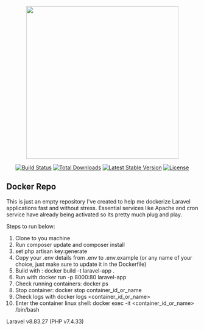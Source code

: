 <p align="center"><a href="https://laravel.com" target="_blank"><img src="https://raw.githubusercontent.com/laravel/art/master/logo-lockup/5%20SVG/2%20CMYK/1%20Full%20Color/laravel-logolockup-cmyk-red.svg" width="400"></a></p>

<p align="center">
<a href="https://travis-ci.org/laravel/framework"><img src="https://travis-ci.org/laravel/framework.svg" alt="Build Status"></a>
<a href="https://packagist.org/packages/laravel/framework"><img src="https://img.shields.io/packagist/dt/laravel/framework" alt="Total Downloads"></a>
<a href="https://packagist.org/packages/laravel/framework"><img src="https://img.shields.io/packagist/v/laravel/framework" alt="Latest Stable Version"></a>
<a href="https://packagist.org/packages/laravel/framework"><img src="https://img.shields.io/packagist/l/laravel/framework" alt="License"></a>
</p>

## Docker Repo
This is just an empty repository I've created to help me dockerize Laravel applications fast and without stress.
Essential services like Apache and cron service have already being activated so its pretty much plug and play.

Steps to run below:
1. Clone to you machine
2. Run composer update and composer install
3. set php artisan key:generate
4. Copy your .env details from .env to .env.example (or any name of your choice, just make sure to update it in the Dockerfile)
5. Build with : docker build -t laravel-app .
6. Run with docker run -p 8000:80 laravel-app
6. Check running containers: docker ps
7. Stop container: docker stop container_id_or_name
8. Check logs with docker logs <container_id_or_name>
9. Enter the container linux shell: docker exec -it <container_id_or_name> /bin/bash


Laravel v8.83.27 (PHP v7.4.33)


